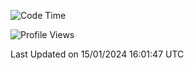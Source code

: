 <!--START_SECTION:waka-->
![Code Time](http://img.shields.io/badge/Code%20Time-1%2C447%20hrs%203%20mins-blue)

![Profile Views](http://img.shields.io/badge/Profile%20Views-0-blue)


 Last Updated on 15/01/2024 16:01:47 UTC
<!--END_SECTION:waka-->